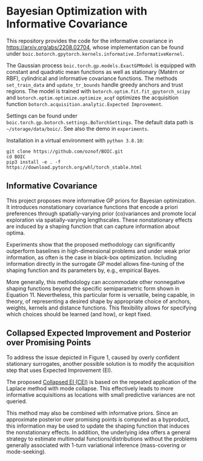 # Bayesian Optimization with Informative Covariance

This repository provides the code for the informative covariance in https://arxiv.org/abs/2208.02704, whose
implementation can be found under ```boic.botorch.gpytorch.kernels.informative.InformativeKernel```.

The Gaussian process ```boic.torch.gp.models.ExactGPModel``` is equipped with constant and quadratic mean functions as well as stationary (Matérn or RBF), cylindrical and informative covariance functions.
The methods ```set_train_data``` and ```update_tr_bounds``` handle greedy anchors and trust regions.
The model is trained with ```botorch.optim.fit.fit_gpytorch_scipy``` and ```botorch.optim.optimize.optimize_acqf``` optimizes the acquisition function ```botorch.acquisition.analytic.Expected Improvement```.

Settings can be found under ```boic.torch.gp.botorch.settings.BoTorchSettings```. The default data path is ```~/storage/data/boic/```.
See also the demo in ```experiments```.

Installation in a virtual environment with ```python 3.8.10```:
```
git clone https://github.com/oznof/BOIC.git
cd BOIC
pip3 install -e . -f https://download.pytorch.org/whl/torch_stable.html
```

## Informative Covariance

This project proposes more informative GP priors for Bayesian optimization. It introduces nonstationary covariance functions that encode a priori preferences through spatially-varying prior (co)variances and promote local exploration via spatially-varying lengthscales.
These nonstationary effects are induced by a shaping function that can capture information about optima. 

Experiments show that the proposed methodology can significantly outperform baselines in high-dimensional problems and under weak prior information, as often is the case in black-box optimization.
Including information directly in the surrogate GP model allows fine-tuning of the shaping function and its parameters by, e.g., empirical Bayes.

More generally, this methodology can accommodate other nonnegative shaping functions beyond the specific semiparametric form shown in Equation 11. Nevertheless, this particular form is versatile, being capable, in theory, of representing a desired shape by appropriate choice of anchors, weights, kernels and distance functions. This flexibility allows for specifying which choices should be learned (and how), or kept fixed.

## Collapsed Expected Improvement and Posterior over Promising Points

To address the issue depicted in Figure 1, caused by overly confident stationary surrogates, another possible solution is to modify the acquisition step that uses Expected Improvement (EI).

The proposed [Collapsed EI (CEI)](https://aflme.github.io/mlprojects/#mode-collapsed-acquisition-functions) is based on the repeated application of the Laplace method with mode collapse.
This effectively leads to more informative acquisitions as locations with small predictive variances are not queried.

This method may also be combined with informative priors. Since an approximate posterior over promising points is computed as a byproduct, this information may be used to update the shaping function that induces the nonstationary effects. In addition, the underlying idea offers a general strategy to estimate multimodal functions/distributions without the problems generally associated with 1-turn variational inference (mass-covering or mode-seeking).
